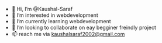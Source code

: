 - 👋 Hi, I’m @Kaushal-Saraf
- 👀 I’m interested in webdevelopment
- 🌱 I’m currently learning webdevelopment
- 💞️ I’m looking to collaborate on eay begginer freindly project
- 📫 reach me via kaushalsaraf2002@gmail.com

<!---
Kaushal-Saraf/Kaushal-Saraf is a ✨ special ✨ repository because its `README.md` (this file) appears on your GitHub profile.
You can click the Preview link to take a look at your changes.
--->
